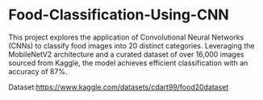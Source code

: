 # Food-Classification-Using-CNN
This project explores the application of Convolutional Neural Networks (CNNs) to classify food images into 20 distinct categories. Leveraging the MobileNetV2 architecture and a curated dataset of over 16,000 images sourced from Kaggle, the model achieves efficient classification with an accuracy of 87%.

Dataset:https://www.kaggle.com/datasets/cdart99/food20dataset

